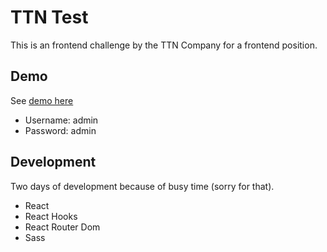 # TTN Test

This is an frontend challenge by the TTN Company for a frontend position.

## Demo
See [demo here](https://ttn-test.netlify.app)
- Username: admin
- Password: admin

## Development
Two days of development because of busy time (sorry for that).
- React
- React Hooks
- React Router Dom
- Sass
